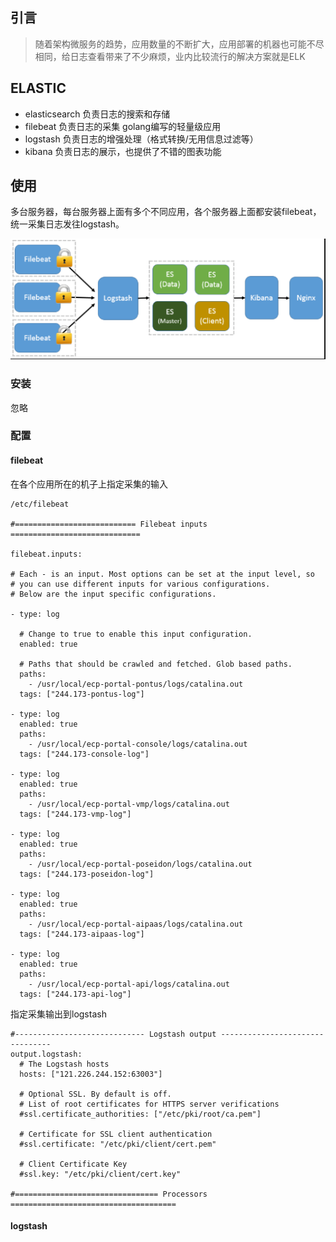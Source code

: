 ## 引言

> 随着架构微服务的趋势，应用数量的不断扩大，应用部署的机器也可能不尽相同，给日志查看带来了不少麻烦，业内比较流行的解决方案就是ELK

## ELASTIC

* elasticsearch  负责日志的搜索和存储
* filebeat            负责日志的采集 golang编写的轻量级应用
* logstash          负责日志的增强处理（格式转换/无用信息过滤等）
* kibana              负责日志的展示，也提供了不错的图表功能

## 使用

多台服务器，每台服务器上面有多个不同应用，各个服务器上面都安装filebeat，统一采集日志发往logstash。

![](/assets/bigdata/elk/filebeat.png)

### 安装

忽略

### 配置

#### filebeat

在各个应用所在的机子上指定采集的输入

```
/etc/filebeat

#=========================== Filebeat inputs =============================

filebeat.inputs:

# Each - is an input. Most options can be set at the input level, so
# you can use different inputs for various configurations.
# Below are the input specific configurations.

- type: log

  # Change to true to enable this input configuration.
  enabled: true

  # Paths that should be crawled and fetched. Glob based paths.
  paths:
    - /usr/local/ecp-portal-pontus/logs/catalina.out
  tags: ["244.173-pontus-log"]

- type: log
  enabled: true
  paths:
    - /usr/local/ecp-portal-console/logs/catalina.out
  tags: ["244.173-console-log"]

- type: log
  enabled: true
  paths:
    - /usr/local/ecp-portal-vmp/logs/catalina.out
  tags: ["244.173-vmp-log"]

- type: log
  enabled: true
  paths:
    - /usr/local/ecp-portal-poseidon/logs/catalina.out
  tags: ["244.173-poseidon-log"]

- type: log
  enabled: true
  paths:
    - /usr/local/ecp-portal-aipaas/logs/catalina.out
  tags: ["244.173-aipaas-log"]

- type: log
  enabled: true
  paths:
    - /usr/local/ecp-portal-api/logs/catalina.out
  tags: ["244.173-api-log"]
```

指定采集输出到logstash

```
#----------------------------- Logstash output --------------------------------
output.logstash:
  # The Logstash hosts
  hosts: ["121.226.244.152:63003"]

  # Optional SSL. By default is off.
  # List of root certificates for HTTPS server verifications
  #ssl.certificate_authorities: ["/etc/pki/root/ca.pem"]

  # Certificate for SSL client authentication
  #ssl.certificate: "/etc/pki/client/cert.pem"

  # Client Certificate Key
  #ssl.key: "/etc/pki/client/cert.key"

#================================ Processors =====================================
```

#### logstash




